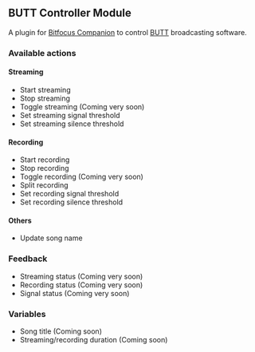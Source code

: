 ## BUTT Controller Module

A plugin for [Bitfocus Companion](https://bitfocus.io/) to control
[BUTT](https://danielnoethen.de/butt/) broadcasting software.

### Available actions

#### Streaming
* Start streaming
* Stop streaming
* Toggle streaming (Coming very soon)
* Set streaming signal threshold
* Set streaming silence threshold

#### Recording
* Start recording
* Stop recording
* Toggle recording (Coming very soon)
* Split recording
* Set recording signal threshold
* Set recording silence threshold

#### Others
* Update song name

### Feedback

* Streaming status (Coming very soon)
* Recording status (Coming very soon)
* Signal status (Coming very soon)

### Variables

* Song title (Coming soon)
* Streaming/recording duration (Coming soon)